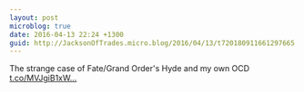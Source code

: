 ```yaml
---
layout: post
microblog: true
date: 2016-04-13 22:24 +1300
guid: http://JacksonOfTrades.micro.blog/2016/04/13/t720180911661297665.html
---
```

The strange case of Fate/Grand Order's Hyde and my own OCD [t.co/MVJgiB1xW...](https://t.co/MVJgiB1xWJ)
